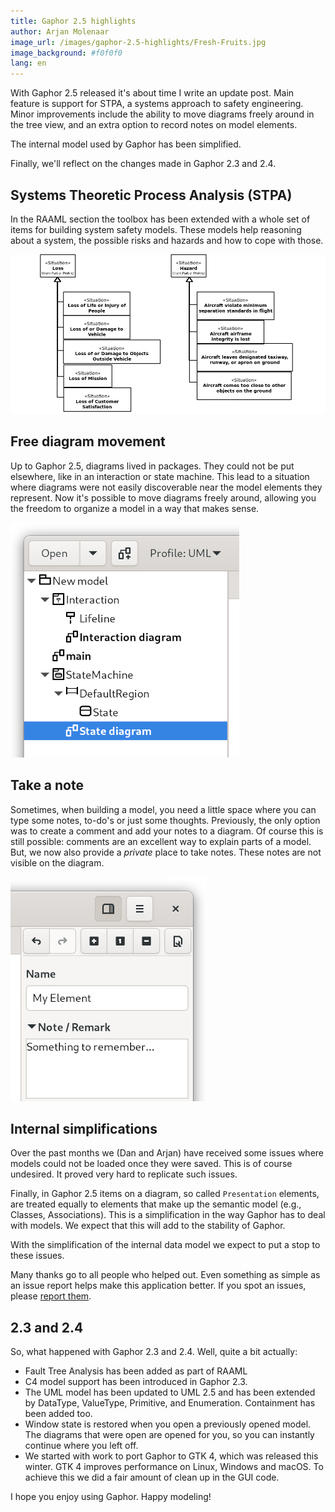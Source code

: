 ```yaml
---
title: Gaphor 2.5 highlights
author: Arjan Molenaar
image_url: /images/gaphor-2.5-highlights/Fresh-Fruits.jpg
image_background: #f0f0f0
lang: en
---
```


With Gaphor 2.5 released it's about time I write an update post. Main feature is
support for STPA, a systems approach to safety engineering. Minor improvements
include the ability to move diagrams freely around in the tree view, and an extra
option to record notes on model elements.

The internal model used by Gaphor has been simplified. 

Finally, we'll reflect on the changes made in Gaphor 2.3 and 2.4.

<!--break-->

## Systems Theoretic Process Analysis (STPA)

In the RAAML section the toolbox has been extended with a whole set of items for
building system safety models. These models help reasoning about a system, the
possible risks and hazards and how to cope with those.

![STPA aircraft risk model](/images/gaphor-2.5-highlights/losses-hazards.png)


## Free diagram movement

Up to Gaphor 2.5, diagrams lived in packages. They could not be put elsewhere,
like in an interaction or state machine. This lead to a situation where diagrams
were not easily discoverable near the model elements they represent. Now it's
possible to move diagrams freely around, allowing you the freedom to organize a
model in a way that makes sense.

![Diagrams](/images/gaphor-2.5-highlights/diagrams.png)

## Take a note

Sometimes, when building a model, you need a little space where you can type
some notes, to-do's or just some thoughts. Previously, the only option was to
create a comment and add your notes to a diagram. Of course this is still
possible: comments are an excellent way to explain parts of a model. But, we now
also provide a _private_ place to take notes. These notes are not visible on the
diagram.

![Notes](/images/gaphor-2.5-highlights/notes.png)

## Internal simplifications

Over the past months we (Dan and Arjan) have received some issues where models
could not be loaded once they were saved. This is of course undesired. It proved
very hard to replicate such issues.

Finally, in Gaphor 2.5 items on a diagram, so called `Presentation` elements,
are treated equally to elements that make up the semantic model (e.g., Classes,
Associations). This is a simplification in the way Gaphor has to deal with
models. We expect that this will add to the stability of Gaphor.

With the simplification of the internal data model we expect to put a stop to
these issues.

Many thanks go to all people who helped out. Even something as simple as an
issue report helps make this application better. If you spot an issues, please
[report them](https://github.com/gaphor/gaphor/issues).


## 2.3 and 2.4

So, what happened with Gaphor 2.3 and 2.4. Well, quite a bit actually:

* Fault Tree Analysis has been added as part of RAAML 
* C4 model support has been introduced in Gaphor 2.3.
* The UML model has been updated to UML 2.5 and has been extended by DataType,
  ValueType, Primitive, and Enumeration. Containment has been added too.
* Window state is restored when you open a previously opened model. The diagrams
  that were open are opened for you, so you can instantly continue where you
  left off.
* We started with work to port Gaphor to GTK 4, which was released this winter.
  GTK 4 improves performance on Linux, Windows and macOS. To achieve this we did
  a fair amount of clean up in the GUI code.

I hope you enjoy using Gaphor. Happy modeling!
